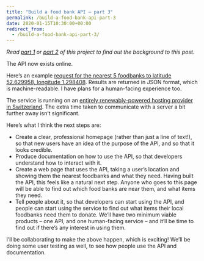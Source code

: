 ```yaml
---
title: "Build a food bank API – part 3"
permalink: /build-a-food-bank-api-part-3
date: 2020-01-15T10:30:00+00:00
redirect_from:
  - /build-a-food-bank-api-part-3/
---
```


*Read [part 1](https://www.martinlugton.com/build-a-food-bank-api-part-1/) or [part 2](https://www.martinlugton.com/build-a-food-bank-api-part-2/) of this project to find out the background to this post.*

The API now exists online.

Here’s an example [request for the nearest 5 foodbanks to latitude 52.629958, longitude 1.298408](https://whatfoodbanksneed.org.uk/nearest_foodbanks?latitude=52.629958&longitude=1.298408&number_of_foodbanks_to_show=5). Results are returned in JSON format, which is machine-readable. I have plans for a human-facing experience too.

The service is running on an [entirely renewably-powered hosting provider in Switzerland](https://datacenterlight.ch/). The extra time taken to communicate with a server a bit further away isn’t significant.

Here’s what I think the next steps are:

- Create a clear, professional homepage (rather than just a line of text!), so that new users have an idea of the purpose of the API, and so that it looks credible.
- Produce documentation on how to use the API, so that developers understand how to interact with it.
- Create a web page that uses the API, taking a user’s location and showing them the nearest foodbanks and what they need. Having built the API, this feels like a natural next step. Anyone who goes to this page will be able to find out which food banks are near them, and what items they need.
- Tell people about it, so that developers can start using the API, and people can start using the service to find out what items their local foodbanks need them to donate. We’ll have two minimum viable products – one API, and one human-facing service – and it’ll be time to find out if there’s any interest in using them.

I’ll be collaborating to make the above happen, which is exciting! We’ll be doing some user testing as well, to see how people use the API and documentation.